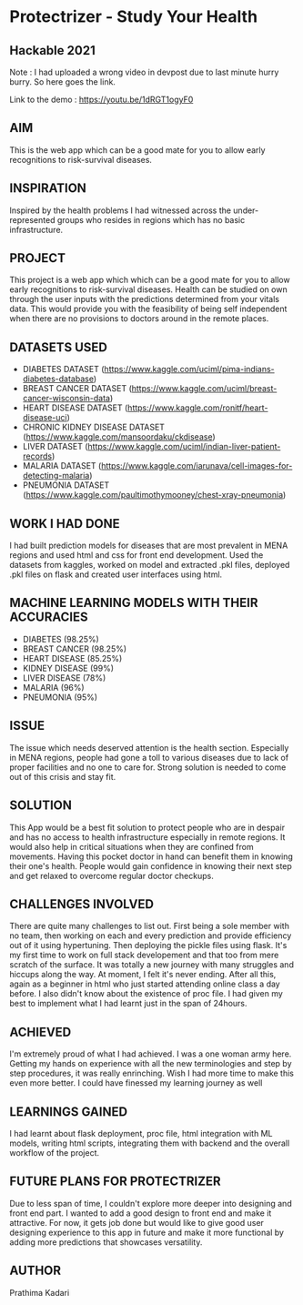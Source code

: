 # Protectrizer - Study Your Health

## Hackable 2021

Note : I had uploaded a wrong video in devpost due to last minute hurry burry. So here goes the link.

Link to the demo : https://youtu.be/1dRGT1ogyF0

## AIM

This is the web app which can be a good mate for you to allow early recognitions to risk-survival diseases. 

## INSPIRATION

Inspired by the health problems I had witnessed across the under-represented groups who resides in regions which has no basic infrastructure.

## PROJECT

This project is a web app which which can be a good mate for you to allow early recognitions to risk-survival diseases. Health can be studied on own through the user inputs with the predictions determined from your vitals data. This would provide you with the feasibility of being self independent when there are no provisions to doctors around in the remote places.

## DATASETS USED

- DIABETES DATASET (https://www.kaggle.com/uciml/pima-indians-diabetes-database)
- BREAST CANCER DATASET (https://www.kaggle.com/uciml/breast-cancer-wisconsin-data)
- HEART DISEASE DATASET (https://www.kaggle.com/ronitf/heart-disease-uci)
- CHRONIC KIDNEY DISEASE DATASET (https://www.kaggle.com/mansoordaku/ckdisease)
- LIVER DATASET (https://www.kaggle.com/uciml/indian-liver-patient-records)
- MALARIA DATASET (https://www.kaggle.com/iarunava/cell-images-for-detecting-malaria)
- PNEUMONIA DATASET (https://www.kaggle.com/paultimothymooney/chest-xray-pneumonia)

## WORK I HAD DONE

I had built prediction models for diseases that are most prevalent in MENA regions and used html and css for front end development. Used the datasets from kaggles, worked on model and extracted .pkl files, deployed .pkl files on flask and created user interfaces using html.

## MACHINE LEARNING MODELS WITH THEIR ACCURACIES

- DIABETES (98.25%)
- BREAST CANCER (98.25%)
- HEART DISEASE (85.25%)
- KIDNEY DISEASE (99%)
- LIVER DISEASE (78%)
- MALARIA (96%)
- PNEUMONIA (95%)

## ISSUE

The issue which needs deserved attention is the health section. Especially in MENA regions, people had gone a toll to various diseases due to lack of proper facilities and no one to care for. Strong solution is needed to come out of this crisis and stay fit.

## SOLUTION

This App would be a best fit solution to protect people who are in despair and has no access to health infrastructure especially in remote regions.  It would also help in critical situations when they are confined from movements. Having this pocket doctor in hand can benefit them in knowing their one's health. People would gain confidence in knowing their next step and get relaxed to overcome regular doctor checkups.

## CHALLENGES INVOLVED

There are quite many challenges to list out. First being a sole member with no team, then working on each and every prediction and provide efficiency out of it using hypertuning. Then deploying the pickle files using flask. It's my first time to work on full stack developement and that too from mere scratch of the surface. It was totally a new journey with many struggles and hiccups along the way. At moment, I felt it's never ending. After all this, again as a beginner in html who just started attending online class a day before. I also didn't know about the existence of proc file. I had given my best to implement what I had learnt just in the span of 24hours.

## ACHIEVED

I'm extremely proud of what I had achieved. I was a one woman army here. Getting my hands on experience with all the new terminologies and step by step procedures, it was really enrinching. Wish I had more time to make this even more better. I could have finessed my learning journey as well

## LEARNINGS GAINED

I had learnt about flask deployment, proc file, html integration with ML models, writing html scripts, integrating them with backend and the overall workflow of the project. 

## FUTURE PLANS FOR PROTECTRIZER

Due to less span of time, I couldn't explore more deeper into designing and front end part. I wanted to add a good design to front end and make it attractive. For now, it gets job done but would like to give good user designing experience to this app in future and make it more functional by adding more predictions that showcases versatility.

## AUTHOR

Prathima Kadari


